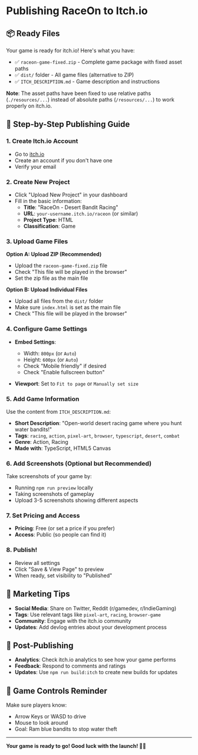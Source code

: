 # Publishing RaceOn to Itch.io

## 📦 Ready Files

Your game is ready for itch.io! Here's what you have:

- ✅ `raceon-game-fixed.zip` - Complete game package with fixed asset paths
- ✅ `dist/` folder - All game files (alternative to ZIP)
- ✅ `ITCH_DESCRIPTION.md` - Game description and instructions

**Note**: The asset paths have been fixed to use relative paths (`./resources/...`) instead of absolute paths (`/resources/...`) to work properly on itch.io.

## 🚀 Step-by-Step Publishing Guide

### 1. Create Itch.io Account
- Go to [itch.io](https://itch.io)
- Create an account if you don't have one
- Verify your email

### 2. Create New Project
- Click "Upload New Project" in your dashboard
- Fill in the basic information:
  - **Title**: "RaceOn - Desert Bandit Racing"
  - **URL**: `your-username.itch.io/raceon` (or similar)
  - **Project Type**: HTML
  - **Classification**: Game

### 3. Upload Game Files
**Option A: Upload ZIP (Recommended)**
- Upload the `raceon-game-fixed.zip` file
- Check "This file will be played in the browser"
- Set the zip file as the main file

**Option B: Upload Individual Files**
- Upload all files from the `dist/` folder
- Make sure `index.html` is set as the main file
- Check "This file will be played in the browser"

### 4. Configure Game Settings
- **Embed Settings**:
  - Width: `800px` (or `Auto`)
  - Height: `600px` (or `Auto`)
  - Check "Mobile friendly" if desired
  - Check "Enable fullscreen button"
  
- **Viewport**: Set to `Fit to page` or `Manually set size`

### 5. Add Game Information
Use the content from `ITCH_DESCRIPTION.md`:
- **Short Description**: "Open-world desert racing game where you hunt water bandits!"
- **Tags**: `racing`, `action`, `pixel-art`, `browser`, `typescript`, `desert`, `combat`
- **Genre**: Action, Racing
- **Made with**: TypeScript, HTML5 Canvas

### 6. Add Screenshots (Optional but Recommended)
Take screenshots of your game by:
- Running `npm run preview` locally
- Taking screenshots of gameplay
- Upload 3-5 screenshots showing different aspects

### 7. Set Pricing and Access
- **Pricing**: Free (or set a price if you prefer)
- **Access**: Public (so people can find it)

### 8. Publish!
- Review all settings
- Click "Save & View Page" to preview
- When ready, set visibility to "Published"

## 🎯 Marketing Tips

- **Social Media**: Share on Twitter, Reddit (r/gamedev, r/IndieGaming)
- **Tags**: Use relevant tags like `pixel-art`, `racing`, `browser-game`
- **Community**: Engage with the itch.io community
- **Updates**: Add devlog entries about your development process

## 🔧 Post-Publishing

- **Analytics**: Check itch.io analytics to see how your game performs
- **Feedback**: Respond to comments and ratings
- **Updates**: Use `npm run build:itch` to create new builds for updates

## 📝 Game Controls Reminder

Make sure players know:
- Arrow Keys or WASD to drive
- Mouse to look around
- Goal: Ram blue bandits to stop water theft

---

**Your game is ready to go! Good luck with the launch! 🚗💨**
